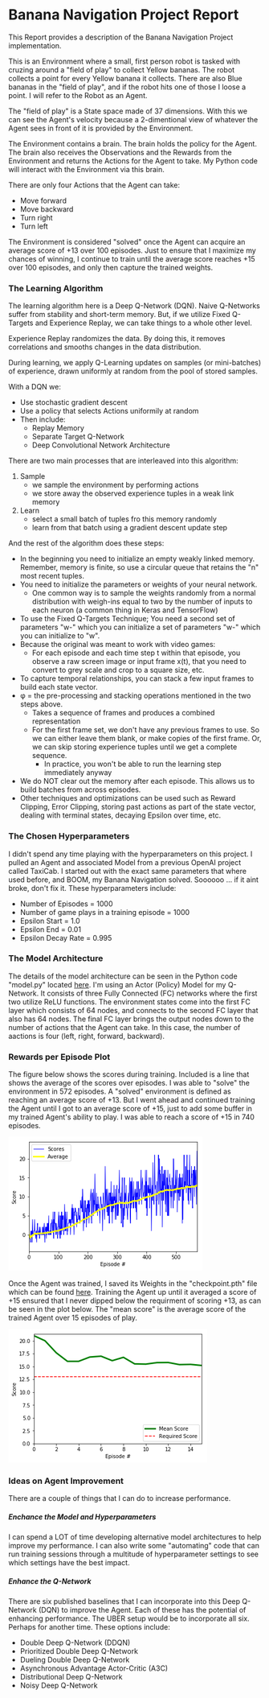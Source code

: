 
# Banana Navigation Project Report

This Report provides a description of the Banana Navigation Project implementation.  

This is an Environment where a small, first person robot is tasked with cruzing around a "field of play" to collect Yellow bananas. The robot collects a point for every Yellow banana it collects. There are also Blue bananas in the "field of play", and if the robot hits one of those I loose a point. I will refer to the Robot as an Agent.

The "field of play" is a State space made of 37 dimensions. With this we can see the Agent's velocity because a 2-dimentional view of whatever the Agent sees in front of it is provided by the Environment.

The Environment contains a brain. The brain holds the policy for the Agent. The brain also receives the Observations and the Rewards from the Environment and returns the Actions for the Agent to take. My Python code will interact with the Environment via this brain.

There are only four Actions that the Agent can take:

- Move forward
- Move backward
- Turn right
- Turn left

The Environment is considered "solved" once the Agent can acquire an average score of +13 over 100 episodes. Just to ensure that I maximize my chances of winning, I continue to train until the average score reaches +15 over 100 episodes, and only then capture the trained weights.


### The Learning Algorithm

The learning algorithm here is a Deep Q-Network (DQN). Naive Q-Networks suffer from stability and short-term memory.  But, if we utilize Fixed Q-Targets and Experience Replay, we can take things to a whole other level.  

Experience Replay randomizes the data.  By doing this, it removes correlations and smooths changes in the data distribution.

During learning, we apply Q-Learning updates on samples (or mini-batches) of experience, drawn uniformly at random from the pool of stored samples.

With a DQN we:
- Use stochastic gradient descent
- Use a policy that selects Actions uniformily at random
- Then include:
    - Replay Memory
    - Separate Target Q-Network
    - Deep Convolutional Network Architecture

There are two main processes that are interleaved into this algorithm:
1. Sample
    - we sample the environment by performing actions  
    - we store away the observed experience tuples in a weak link memory
2. Learn
    - select a small batch of tuples fro this memory randomly
    - learn from that batch using a gradient descent update step
    
And the rest of the algorithm does these steps:

- In the beginning you need to initialize an empty weakly linked memory.  Remember, memory is finite, so use a circular queue that retains the "n" most recent tuples.
- You need to initialize the parameters or weights of your neural network.
    - One common way is to sample the weights randomly from a normal distribution with weigh-ins equal to two by the number of inputs to each neuron (a common thing in Keras and TensorFlow)
- To use the Fixed Q-Targets Technique; You need a second set of parameters "w-" which you can initialize a set of parameters "w-" which you can initialize to "w".
- Because the original was meant to work with video games:
    - For each episode and each time step t within that episode, you observe a raw screen image or input frame x(t), that you need to convert to grey scale and crop to a square size, etc.
- To capture temporal relationships, you can stack a few input frames to build each state vector.
- φ = the pre-processing and stacking operations mentioned in the two steps above.
    - Takes a sequence of frames and produces a combined representation
    - For the first frame set, we don't have any previous frames to use.  So we can either leave them blank, or make copies of the first frame.  Or, we can skip storing experience tuples until we get a complete sequence.
        - In practice, you won't be able to run the learning step immediately anyway
- We do NOT clear out the memory after each episode.  This allows us to build batches from across episodes.
- Other techniques and optimizations can be used such as Reward Clipping, Error Clipping, storing past actions as part of the state vector, dealing with terminal states, decaying Epsilon over time, etc.


### The Chosen Hyperparameters

I didn't spend any time playing with the hyperparameters on this project.  I pulled an Agent and associated Model from a previous OpenAI project called TaxiCab.  I started out with the exact same parameters that where used before, and BOOM, my Banana Navigation solved.  Soooooo ... if it aint broke, don't fix it.  These hyperparameters include:

- Number of Episodes = 1000
- Number of game plays in a training episode = 1000
- Epsilon Start = 1.0
- Epsilon End = 0.01
- Epsilon Decay Rate = 0.995


### The Model Architecture

The details of the model architecture can be seen in the Python code "model.py" located [here](https://github.com/the-john/Deep_Q_Network_Project/blob/master/model.py).  I'm using an Actor (Policy) Model for my Q-Network. It consists of three Fully Connected (FC) networks where the first two utilize ReLU functions.  The environment states come into the first FC layer which consists of 64 nodes, and connects to the second FC layer that also has 64 nodes.  The final FC layer brings the output nodes down to the number of actions that the Agent can take.  In this case, the number of aactions is four (left, right, forward, backward).   


### Rewards per Episode Plot

The figure below shows the scores during training.  Included is a line that shows the average of the scores over episodes.  I was able to "solve" the environment in 572 episodes.  A "solved" environment is defined as reaching an average score of +13.  But I went ahead and continued training the Agent until I got to an average score of +15, just to add some buffer in my trained Agent's ability to play.  I was able to reach a score of +15 in 740 episodes.

![image.png](https://github.com/the-john/Deep_Q_Network_Project/blob/master/Learning_Rate.png)

Once the Agent was trained, I saved its Weights in the "checkpoint.pth" file which can be found [here](https://github.com/the-john/Deep_Q_Network_Project/blob/master/checkpoint.pth).  Training the Agent up until it averaged a score of +15 ensured that I never dipped below the requirment of scoring +13, as can be seen in the plot below.  The "mean score" is the average score of the trained Agent over 15 episodes of play.

![image.png](https://github.com/the-john/Deep_Q_Network_Project/blob/master/Trained_Score.png)


### Ideas on Agent Improvement

There are a couple of things that I can do to increase performance.  

##### Enchance the Model and Hyperparameters

I can spend a LOT of time developing alternative model architectures to help improve my performance.  I can also write some "automating" code that can run training sessions through a multitude of hyperparameter settings to see which settings have the best impact.

##### Enhance the Q-Network

There are six published baselines that I can incorporate into this Deep Q-Network (DQN) to improve the Agent.  Each of these has the potential of enhancing performance.  The UBER setup would be to incorporate all six.  Perhaps for another time.  These options include:

- Double Deep Q-Network (DDQN)
- Prioritized Double Deep Q-Network
- Dueling Double Deep Q-Network
- Asynchronous Advantage Actor-Critic (A3C)
- Distributional Deep Q-Network
- Noisy Deep Q-Network


